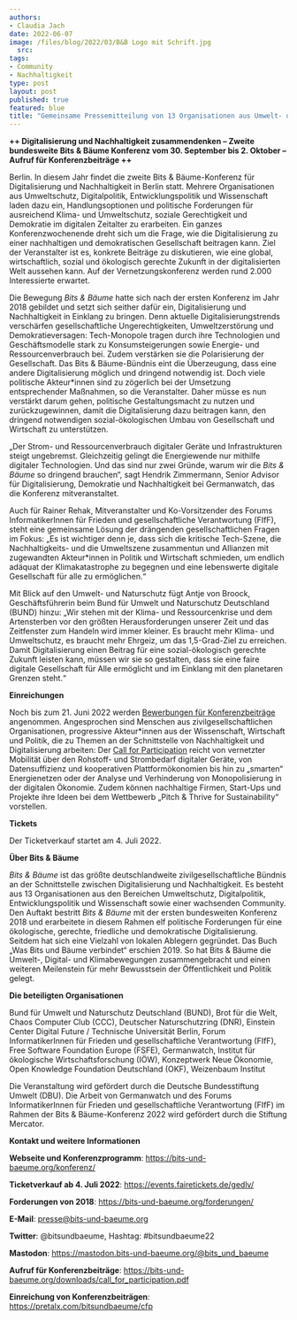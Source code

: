 ```yaml
---
authors:
- Claudia Jach
date: 2022-06-07
image: /files/blog/2022/03/B&B Logo mit Schrift.jpg
  src: 
tags:
- Community
- Nachhaltigkeit
type: post
layout: post
published: true
featured: blue
title: "Gemeinsame Pressemitteilung von 13 Organisationen aus Umwelt- und Digitalpolitik, Entwicklungszusammenarbeit und Wissenschaft 7. Juni 2022"
---
```


**++ Digitalisierung und Nachhaltigkeit zusammendenken – Zweite bundesweite Bits & Bäume Konferenz vom 30. September bis 2. Oktober – Aufruf für Konferenzbeiträge ++**

Berlin. In diesem Jahr findet die zweite Bits & Bäume-Konferenz für Digitalisierung und Nachhaltigkeit in Berlin statt. Mehrere Organisationen aus Umweltschutz, Digitalpolitik, Entwicklungspolitik und Wissenschaft laden dazu ein, Handlungsoptionen und politische Forderungen für ausreichend Klima- und Umweltschutz, soziale Gerechtigkeit und Demokratie im digitalen Zeitalter zu erarbeiten. Ein ganzes Konferenzwochenende dreht sich um die Frage, wie die Digitalisierung zu einer nachhaltigen und demokratischen Gesellschaft beitragen kann. Ziel der Veranstalter ist es, konkrete Beiträge zu diskutieren, wie eine global, wirtschaftlich, sozial und ökologisch gerechte Zukunft in der digitalisierten Welt aussehen kann. Auf der Vernetzungskonferenz werden rund 2.000 Interessierte erwartet.

Die Bewegung *Bits & Bäume* hatte sich nach der ersten Konferenz im Jahr 2018 gebildet und setzt sich seither dafür ein, Digitalisierung und Nachhaltigkeit in Einklang zu bringen. Denn aktuelle Digitalisierungstrends verschärfen gesellschaftliche Ungerechtigkeiten, Umweltzerstörung und Demokratieversagen: Tech-Monopole tragen durch ihre Technologien und Geschäftsmodelle stark zu Konsumsteigerungen sowie Energie- und Ressourcenverbrauch bei. Zudem verstärken sie die Polarisierung der Gesellschaft. Das Bits & Bäume-Bündnis eint die Überzeugung, dass eine andere Digitalisierung möglich und dringend notwendig ist. Doch viele politische Akteur\*innen sind zu zögerlich bei der Umsetzung entsprechender Maßnahmen, so die Veranstalter. Daher müsse es nun verstärkt darum gehen, politische Gestaltungsmacht zu nutzen und zurückzugewinnen, damit die Digitalisierung dazu beitragen kann, den dringend notwendigen sozial-ökologischen Umbau von Gesellschaft und Wirtschaft zu unterstützen.

„Der Strom- und Ressourcenverbrauch digitaler Geräte und Infrastrukturen steigt ungebremst. Gleichzeitig gelingt die Energiewende nur mithilfe digitaler Technologien. Und das sind nur zwei Gründe, warum wir die *Bits & Bäume* so dringend brauchen“, sagt Hendrik Zimmermann, Senior Advisor für Digitalisierung, Demokratie und Nachhaltigkeit bei Germanwatch, das die Konferenz mitveranstaltet.

Auch für Rainer Rehak, Mitveranstalter und Ko-Vorsitzender des Forums InformatikerInnen für Frieden und gesellschaftliche Verantwortung (FIfF), steht eine gemeinsame Lösung der drängenden gesellschaftlichen Fragen im Fokus: „Es ist wichtiger denn je, dass sich die kritische Tech-Szene, die Nachhaltigkeits- und die Umweltszene zusammentun und Allianzen mit zugewandten Akteur\*innen in Politik und Wirtschaft schmieden, um endlich adäquat der Klimakatastrophe zu begegnen und eine lebenswerte digitale Gesellschaft für alle zu ermöglichen.“

Mit Blick auf den Umwelt- und Naturschutz fügt Antje von Broock, Geschäftsführerin beim Bund für Umwelt und Naturschutz Deutschland (BUND) hinzu: „Wir stehen mit der Klima- und Ressourcenkrise und dem Artensterben vor den größten Herausforderungen unserer Zeit und das Zeitfenster zum Handeln wird immer kleiner. Es braucht mehr Klima- und Umweltschutz, es braucht mehr Ehrgeiz, um das 1,5-Grad-Ziel zu erreichen. Damit Digitalisierung einen Beitrag für eine sozial-ökologisch gerechte Zukunft leisten kann, müssen wir sie so gestalten, dass sie eine faire digitale Gesellschaft für Alle ermöglicht und im Einklang mit den planetaren Grenzen steht.“

**Einreichungen**

Noch bis zum 21. Juni 2022 werden [Bewerbungen für Konferenzbeiträge](https://pretalx.com/bitsundbaeume/cfp) angenommen. Angesprochen sind Menschen aus zivilgesellschaftlichen Organisationen, progressive Akteur\*innen aus der Wissenschaft, Wirtschaft und Politik, die zu Themen an der Schnittstelle von Nachhaltigkeit und Digitalisierung arbeiten: Der [Call for Participation](https://bits-und-baeume.org/downloads/call_for_participation.pdf) reicht von vernetzter Mobilität über den Rohstoff- und Strombedarf digitaler Geräte, von Datensuffizienz und kooperativen Plattformökonomien bis hin zu „smarten“ Energienetzen oder der Analyse und Verhinderung von Monopolisierung in der digitalen Ökonomie. Zudem können nachhaltige Firmen, Start-Ups und Projekte ihre Ideen bei dem Wettbewerb „Pitch & Thrive for Sustainability“ vorstellen.

**Tickets**

Der Ticketverkauf startet am 4. Juli 2022.

**Über Bits & Bäume**

*Bits & Bäume* ist das größte deutschlandweite zivilgesellschaftliche Bündnis an der Schnittstelle zwischen Digitalisierung und Nachhaltigkeit. Es besteht aus 13 Organisationen aus den Bereichen Umweltschutz, Digitalpolitik, Entwicklungspolitik und Wissenschaft sowie einer wachsenden Community. Den Auftakt bestritt *Bits & Bäume* mit der ersten bundesweiten Konferenz 2018 und erarbeitete in diesem Rahmen elf politische Forderungen für eine ökologische, gerechte, friedliche und demokratische Digitalisierung. Seitdem hat sich eine Vielzahl von lokalen Ablegern gegründet. Das Buch „Was Bits und Bäume verbindet“ erschien 2019. So hat Bits & Bäume die Umwelt-, Digital- und Klimabewegungen zusammengebracht und einen weiteren Meilenstein für mehr Bewusstsein der Öffentlichkeit und Politik gelegt.

**Die beteiligten Organisationen**

Bund für Umwelt und Naturschutz Deutschland (BUND), Brot für die Welt, Chaos Computer Club (CCC), Deutscher Naturschutzring (DNR), Einstein Center Digital Future / Technische Universität Berlin, Forum InformatikerInnen für Frieden und gesellschaftliche Verantwortung (FIfF), Free Software Foundation Europe (FSFE), Germanwatch, Institut für ökologische Wirtschaftsforschung (IÖW), Konzeptwerk Neue Ökonomie, Open Knowledge Foundation Deutschland (OKF), Weizenbaum Institut 

Die Veranstaltung wird gefördert durch die Deutsche Bundesstiftung Umwelt (DBU). Die Arbeit von Germanwatch und des Forums InformatikerInnen für Frieden und gesellschaftliche Verantwortung (FIfF) im Rahmen der Bits & Bäume-Konferenz 2022 wird gefördert durch die Stiftung Mercator.

**Kontakt und weitere Informationen**

**Webseite und Konferenzprogramm**: https://bits-und-baeume.org/konferenz/

**Ticketverkauf ab 4. Juli 2022**: https://events.fairetickets.de/gedlv/

**Forderungen von 2018**: https://bits-und-baeume.org/forderungen/

**E-Mail**: presse@bits-und-baeume.org


**Twitter**: @bitsundbaeume, Hashtag: #bitsundbaeume22

**Mastodon**: https://mastodon.bits-und-baeume.org/@bits_und_baeume

**Aufruf für Konferenzbeiträge**: https://bits-und-baeume.org/downloads/call_for_participation.pdf

**Einreichung von Konferenzbeiträgen**: https://pretalx.com/bitsundbaeume/cfp

